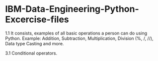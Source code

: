 # IBM-Data-Engineering-Python-Excercise-files
1.1 It consists, examples of all basic operations a person can do using Python. Example: Addition, Subtraction, Multiplication, Division (%, /, //), Data type Casting and more.

3.1 Conditional operators.
